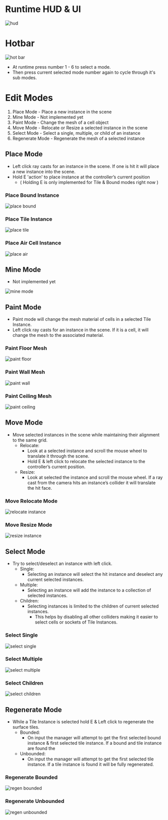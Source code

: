 # Runtime HUD & UI
![hud](https://github.com/SomeGuyEight/CaveGenerationSystem/assets/137923841/a2a9ec02-d489-4134-b048-18ecbae0c6e5)

# Hotbar
![hot bar](https://github.com/SomeGuyEight/CaveGenerationSystem/assets/137923841/a7cc0839-d4aa-4aca-89ec-04f9ffca3923)
- At runtime press number 1 - 6 to select a mode.
- Then press current selected mode number again to cycle through it's sub modes.

# Edit Modes

  1. Place Mode - Place a new instance in the scene
  2. Mine Mode - Not implemented yet
  3. Paint Mode - Change the mesh of a cell object
  4. Move Mode - Relocate or Resize a selected instance in the scene
  5. Select Mode - Select a single, multiple, or child of an instance
  6. Regenerate Mode - Regenerate the mesh of a selected instance


## Place Mode

-	Left click ray casts for an instance in the scene. If one is hit it will place a new instance into the scene.
-	Hold E 'action' to place instance at the controller’s current position
    - ( Holding E is only implemented for Tile & Bound modes right now )

### Place Bound Instance
![place bound](https://github.com/SomeGuyEight/CaveGenerationSystem/assets/137923841/eaf15287-78b0-438c-8bbb-7e428d818529)

### Place Tile Instance
![place tile](https://github.com/SomeGuyEight/CaveGenerationSystem/assets/137923841/d9abefc4-2e78-40ca-9f69-206c0ed90f58)

### Place Air Cell Instance
![place air](https://github.com/SomeGuyEight/CaveGenerationSystem/assets/137923841/6b856492-8a8a-4d16-9986-fb3d83afc5bf)

## Mine Mode

- Not implemented yet

![mine mode](https://github.com/SomeGuyEight/CaveGenerationSystem/assets/137923841/f6b3f237-381e-49ff-96ad-f03ff4b859b7)

## Paint Mode
- Paint mode will change the mesh material of cells in a selected Tile Instance.
- Left click ray casts for an instance in the scene. If it is a cell, it will change the mesh to the associated material.

### Paint Floor Mesh
![paint floor](https://github.com/SomeGuyEight/CaveGenerationSystem/assets/137923841/ae17f1b0-7bb8-4d20-aa07-86bffdfbbf4f)

### Paint Wall Mesh
![paint wall](https://github.com/SomeGuyEight/CaveGenerationSystem/assets/137923841/2f808f1d-1ce8-4ab2-a973-445341046c16)

### Paint Ceiling Mesh
![paint ceiling](https://github.com/SomeGuyEight/CaveGenerationSystem/assets/137923841/f862265c-d6cc-4a10-a1aa-03d1972c169a)

## Move Mode
- Move selected instances in the scene while maintaining their alignment to the same grid.
    - Relocate:
        - Look at a selected instance and scroll the mouse wheel to translate it through the scene.
        - Hold E & left click to relocate the selected instance to the controller’s current position. 
    - Resize:
        - Look at selected the instance and scroll the mouse wheel. If a ray cast from the camera hits an instance’s collider it will translate the hit face.

### Move Relocate Mode
![relocate instance](https://github.com/SomeGuyEight/CaveGenerationSystem/assets/137923841/fd658c26-55f3-4d03-9134-eb6aa253f745)

### Move Resize Mode
![resize instance](https://github.com/SomeGuyEight/CaveGenerationSystem/assets/137923841/da10324c-3a13-4093-895e-f9f36f0318aa)

## Select Mode

- Try to select/deselect an instance with left click.
    - Single:
        - Selecting an instance will select the hit instance and deselect any current selected instances.
    - Multiple:
        - Selecting an instance will add the instance to a collection of selected instances.
    - Children:
        - Selecting instances is limited to the children of current selected instances.
            - This helps by disabling all other colliders making it easier to select cells or sockets of Tile Instances.

### Select Single
![select single](https://github.com/SomeGuyEight/CaveGenerationSystem/assets/137923841/f998f67a-bb0b-4a1f-bbf8-efef842380e5)

### Select Multiple
![select multiple](https://github.com/SomeGuyEight/CaveGenerationSystem/assets/137923841/7b8076c2-f32b-4d85-972a-29b8836c93c9)

### Select Children
![select children](https://github.com/SomeGuyEight/CaveGenerationSystem/assets/137923841/e1a3135b-f398-45a7-9898-806ca632c7a9)

## Regenerate Mode
- While a Tile Instance is selected hold E & Left click to regenerate the surface tiles.
    - Bounded:
        - On input the manager will attempt to get the first selected bound instance & first selected tile instance. If a bound and tile instance are found the 
    - Unbounded:
        - On input the manager will attempt to get the first selected tile instance. If a tile instance is found it will be fully regenerated.

### Regenerate Bounded
![regen bounded](https://github.com/SomeGuyEight/CaveGenerationSystem/assets/137923841/69b23dc1-f820-449c-b904-4eb78cdf0c16)

### Regenerate Unbounded
![regen unbounded](https://github.com/SomeGuyEight/CaveGenerationSystem/assets/137923841/09c3117a-79e2-4430-b303-2459d5f37b34)

